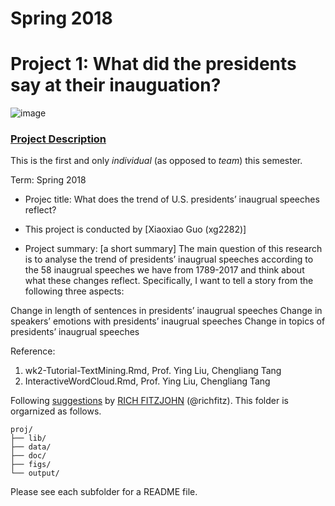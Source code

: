 # Spring 2018
# Project 1: What did the presidents say at their inauguation?

![image](figs/title.jpg)

### [Project Description](doc/)
This is the first and only *individual* (as opposed to *team*) this semester. 

Term: Spring 2018

+ Projec title: What does the trend of U.S. presidents’ inaugrual speeches reflect?
+ This project is conducted by [Xiaoxiao Guo (xg2282)]

+ Project summary: [a short summary] The main question of this research is to analyse the trend of presidents’ inaugrual speeches according to the 58 inaugrual speeches we have from 1789-2017 and think about what these changes reflect. Specifically, I want to tell a story from the following three aspects:

Change in length of sentences in presidents’ inaugrual speeches
Change in speakers’ emotions with presidents’ inaugrual speeches
Change in topics of presidents’ inaugrual speeches

Reference:
1. wk2-Tutorial-TextMining.Rmd, Prof. Ying Liu, Chengliang Tang
2. InteractiveWordCloud.Rmd, Prof. Ying Liu, Chengliang Tang

Following [suggestions](http://nicercode.github.io/blog/2013-04-05-projects/) by [RICH FITZJOHN](http://nicercode.github.io/about/#Team) (@richfitz). This folder is orgarnized as follows.

```
proj/
├── lib/
├── data/
├── doc/
├── figs/
└── output/
```

Please see each subfolder for a README file.
